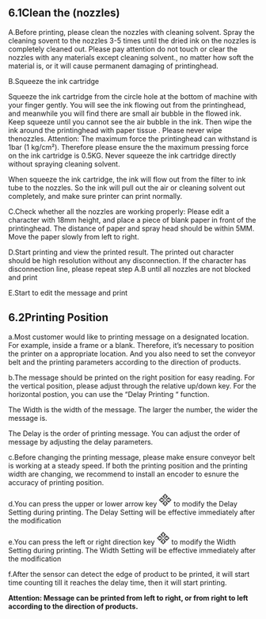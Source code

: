 ## 6.1Clean the (nozzles)

A.Before printing, please clean the nozzles with cleaning solvent. Spray the cleaning sovent to the nozzles 3-5 times until the dried ink on the nozzles is completely cleaned out. Please pay attention do not touch or clear the nozzles with any materials except cleaning solvent., no matter how soft the material is, or it will cause permanent damaging of printinghead.

B.Squeeze the ink cartridge

Squeeze the ink cartridge from the circle hole at the bottom of machine with your finger gently. You will see the ink flowing out from the printinghead, and meanwhile you will find there are small air bubble in the flowed ink. Keep squeeze until you cannot see the air bubble in the ink. Then wipe the ink around the printinghead with paper tissue . Please never wipe thenozzles. Attention: The maximum force the printinghead can withstand is 1bar (1 kg/cm²). Therefore please ensure the the maximum pressing force on the ink cartridge is 0.5KG. Never squeeze the ink cartridge directly without spraying cleaning solvent.

When squeeze the ink cartridge, the ink will flow out from the filter to ink tube to the nozzles. So the ink will pull out the air or cleaning solvent out completely, and make sure printer can print normally.

C.Check whether all the nozzles are working properly: Please edit a character with 18mm height, and place a piece of blank paper in front of the printinghead. The distance of paper and spray head should be within 5MM. Move the paper slowly from left to right.

D.Start printing and view the printed result. The printed out character should be high resolution without any disconnection. If the character has disconnection line, please repeat step A.B until all nozzles are not blocked and print

E.Start to edit the message and print

## 6.2Printing Position

a.Most customer would like to printing message on a designated location. For example, inside a frame or a blank. Therefore, it’s necessary to position the printer on a appropriate location. And you also need to set the conveyor belt and the printing parameters according to the direction of products.


b.The message should be printed on the right position for easy reading. For the vertical position, please adjust through the relative up/down key. For the horizontal postion, you can use the “Delay Printing “ function.

The Width is the width of the message. The larger the number, the wider the message is.

The Delay is the order of printing message. You can adjust the order of message by adjusting the delay parameters.

c.Before changing the printing message, please make ensure conveyor belt is working at a steady speed. If both the printing position and the printing width are changing, we recommend to install an encoder to esnure the accuracy of printing position.

d.You  can press the upper or lower arrow key  ![](/assets/Image_067.jpg)  to modify the Delay Setting during printing. The Delay Setting will be effective immediately after the modification


e.You can press the left or right direction key ![](/assets/Image_067.jpg)  to modify the Width Setting during printing.
The Width Setting will be effective immediately after the modification

f.After the sensor can detect the edge of product to be printed, it will start time counting till it reaches the delay time, then it will start printing.

**Attention: Message can be printed from left to right, or from right to left according to the direction of products.**